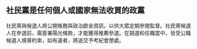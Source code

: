 ## 社民黨是任何個人或國家無法收買的政黨 

社民黨與候選人將公開帳務與政治獻金資訊，以供大眾定期參閱監督。社民黨候選人在參選前，需簽署陽光條款，才能獲得推薦參選。在競選和任職當中，皆受公職候選人規章約束，如有違者，將送交予考紀會懲處。
